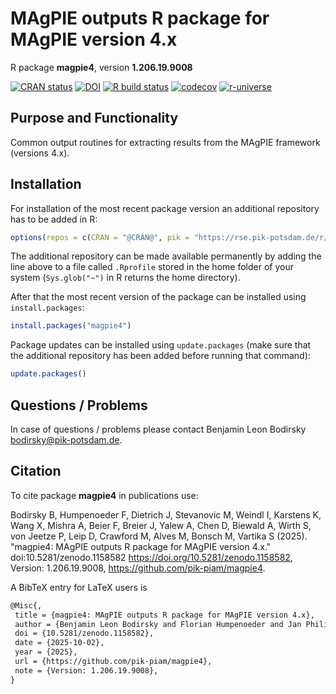 # MAgPIE outputs R package for MAgPIE version 4.x

R package **magpie4**, version **1.206.19.9008**

[![CRAN status](https://www.r-pkg.org/badges/version/magpie4)](https://cran.r-project.org/package=magpie4) [![DOI](https://zenodo.org/badge/DOI/10.5281/zenodo.1158582.svg)](https://doi.org/10.5281/zenodo.1158582) [![R build status](https://github.com/pik-piam/magpie4/workflows/check/badge.svg)](https://github.com/pik-piam/magpie4/actions) [![codecov](https://codecov.io/gh/pik-piam/magpie4/branch/master/graph/badge.svg)](https://app.codecov.io/gh/pik-piam/magpie4) [![r-universe](https://pik-piam.r-universe.dev/badges/magpie4)](https://pik-piam.r-universe.dev/builds)

## Purpose and Functionality

Common output routines for extracting results from the MAgPIE
    framework (versions 4.x).


## Installation

For installation of the most recent package version an additional repository has to be added in R:

```r
options(repos = c(CRAN = "@CRAN@", pik = "https://rse.pik-potsdam.de/r/packages"))
```
The additional repository can be made available permanently by adding the line above to a file called `.Rprofile` stored in the home folder of your system (`Sys.glob("~")` in R returns the home directory).

After that the most recent version of the package can be installed using `install.packages`:

```r 
install.packages("magpie4")
```

Package updates can be installed using `update.packages` (make sure that the additional repository has been added before running that command):

```r 
update.packages()
```

## Questions / Problems

In case of questions / problems please contact Benjamin Leon Bodirsky <bodirsky@pik-potsdam.de>.

## Citation

To cite package **magpie4** in publications use:

Bodirsky B, Humpenoeder F, Dietrich J, Stevanovic M, Weindl I, Karstens K, Wang X, Mishra A, Beier F, Breier J, Yalew A, Chen D, Biewald A, Wirth S, von Jeetze P, Leip D, Crawford M, Alves M, Bonsch M, Vartika S (2025). "magpie4: MAgPIE outputs R package for MAgPIE version 4.x." doi:10.5281/zenodo.1158582 <https://doi.org/10.5281/zenodo.1158582>, Version: 1.206.19.9008, <https://github.com/pik-piam/magpie4>.

A BibTeX entry for LaTeX users is

 ```latex
@Misc{,
  title = {magpie4: MAgPIE outputs R package for MAgPIE version 4.x},
  author = {Benjamin Leon Bodirsky and Florian Humpenoeder and Jan Philipp Dietrich and Miodrag Stevanovic and Isabelle Weindl and Kristine Karstens and Xiaoxi Wang and Abhijeet Mishra and Felicitas Beier and Jannes Breier and Amsalu Woldie Yalew and David Chen and Anne Biewald and Stephen Wirth and Patrick {von Jeetze} and Debbora Leip and Michael Crawford and Marcos Alves and Markus Bonsch and Singh Vartika},
  doi = {10.5281/zenodo.1158582},
  date = {2025-10-02},
  year = {2025},
  url = {https://github.com/pik-piam/magpie4},
  note = {Version: 1.206.19.9008},
}
```
